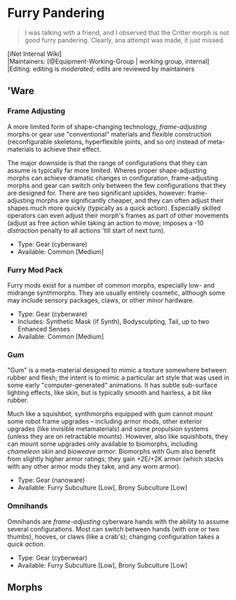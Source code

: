 # Furry Pandering

> I was talking with a friend, and I observed that the Critter morph is not good furry pandering.
> Clearly, ana attempt was made, it just missed.
>

\[iNet Internal Wiki]  
\|Maintainers: \[\@Equipment-Working-Group | working group, internal\]  
\|Editing: editing is *moderated*; edits are reviewed by maintainers  

## 'Ware

### Frame Adjusting

A more limited form of shape-changing technology, *frame-adjusting* morphs or gear use "conventional" materials and flexible construction (reconfigurable skeletons, hyperflexible joints, and so on) instead of meta-materials to achieve their effect.

The major downside is that the range of configurations that they can assume is typically far more limited.
Wheres proper shape-adjusting morphs can achieve dramatic changes in configuration, frame-adjusting morphs and gear can switch only between the few configurations that they are designed for.
There are two significant upsides, however: frame-adjusting morphs are significantly cheaper, and they can often adjust their shapes much more quickly (typically as a quick action).
Especially skilled operators can even adjust their morph's frames as part of other movements (adjust as free action while taking an action to move; imposes a -10 *distraction* penalty to all actions 'till start of next turn).

- Type: Gear (cyberware)
- Available: Common \[Medium\]

### Furry Mod Pack

Furry mods exist for a number of common morphs, especially low- and midrange synthmorphs.
They are usually entirely cosmetic, although some may include sensory packages, claws, or other minor hardware.

- Type: Gear (cyberware)
- Includes: Synthetic Mask (if Synth), Bodysculpting, Tail, up to two Enhanced Senses
- Available: Common \[Medium\]

### Gum

"Gum" is a meta-material designed to mimic a texture somewhere between rubber and flesh; the intent is to mimic a particular art style that was used in some early "computer-generated" animations.
It has subtle sub-surface lighting effects, like skin, but is typically smooth and hairless, a bit like rubber.

Much like a squishbot, synthmorphs equipped with gum cannot mount some robot frame upgrades – including armor mods, other exterior upgrades (like invisible metamaterials) and some propulsion systems (unless they are on retractable mounts).
However, also like squishbots, they can mount some upgrades only available to biomorphs, including *chameleon skin* and *bioweave armor*.
Biomorphs with Gum also benefit from slightly higher armor ratings; they gain +2E/+2K armor (which stacks with any other armor mods they take, and any worn armor).

- Type: Gear (nanoware)
- Available: Furry Subculture \[Low\], Brony Subculture \[Low\]

### Omnihands

Omnihands are *frame-adjusting* cyberware hands with the ability to assume several configurations.
Most can switch between hands (with one or two thumbs), hooves, or claws (like a crab's); changing configuration takes a *quick action*.

- Type: Gear (cyberwear)
- Available: Furry Subculture \[Low\], Brony Subculture \[Low\]

## Morphs



